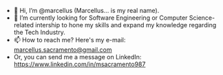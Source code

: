 - 👋 Hi, I’m @marcellus (Marcellus... is my real name).
- 👀 I’m currently looking for Software Engineering or Computer Science-related intership to hone my skills and expand my knowledge regarding the Tech Industry.
- 📫 How to reach me? Here's my e-mail: marcellus.sacramento@gmail.com
- Or, you can send me a message on LinkedIn: https://www.linkedin.com/in/msacramento987
  
